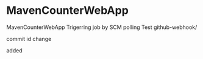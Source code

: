 # MavenCounterWebApp
MavenCounterWebApp
Trigerring job by SCM polling Test
github-webhook/

commit id change

added



